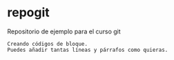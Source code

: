 # repogit
Repositorio de ejemplo para el curso git

~~~
Creando códigos de bloque.
Puedes añadir tantas líneas y párrafos como quieras.  
~~~

